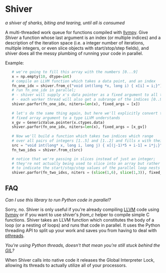 Shiver
======
*a shiver of sharks, biting and tearing, until all is consumed*

A multi-threaded work queue for functions compiled with [llvmpy](http://http://www.llvmpy.org/). 
Give *Shiver* a function whose last argument is an index (or multiple indices) and a description of the 
iteration space (i.e. a integer number of iterations, multiple integers, or even slice objects with start/stop/step fields), 
and shiver does all the messy plumbing of running your code in parallel. 

Example:

```python
   # we're going to fill this array with the numbers [0...9]
   x = np.empty(10, dtype=int)
   # compile an LLVM function which takes a data point, and an index
   fn_one_idx = shiver.from_c("void int(long *x, long i) { x[i] = i;}")   
   # run fn_one_idx in parallel;
   # - shiver will supply x's data pointer as a fixed argument to all threads 
   # - each worker thread will also get a subrange of the indices [0..9]
   shiver.parfor(fn_one_idx, niters=len(x), fixed_args = [x])
   
   # let's do the same thing again, but here we'll explicitly convert the 
   # fixed array argument to a type LLVM understands 
   x_gv = GenericValue.pointer(x.ctypes.data)
   shiver.parfor(fn_one_idx, niters=len(x), fixed_args = [x_gv])
   
   # Now we'll build a function which takes two indices which range 
   # over all pairs of integers [1..5] and [1..2] and fills x with their products
   src = "void int(long* x, long i, long j) { x[(j-1)*5 + i-1] = i*j;}" 
   fn_two_idxs = shiver.from_c(src)

   # notice that we're passing in slices instead of just an integer; 
   # they're not actually being used to slice into an array but rather 
   # to indicate the start/stop/step values of the parallel loop nests
   shiver.parfor(fn_two_idxs, niters = (slice(1,6), slice(1,3)), fixed_args =[x])
```


FAQ
----

*Can I use this library to run Python code in parallel?* 
    
Sorry, no. Shiver is only useful if you're already compiling [LLVM](http://www.drdobbs.com/architecture-and-design/the-design-of-llvm/240001128) code using [llvmpy](http://www.llvmpy.org/) or if you want to use shiver's *from_c* helper to compile simple C functions. Shiver takes an LLVM function which constitutes the body of a loop (or a nesting of loops) and runs that code in parallel. It uses the Python threading API to split up your work and saves you from having to deal with [pthreads](http://www.cs.fsu.edu/~baker/realtime/restricted/notes/pthreads.html). 


*You're using Python threads, doesn't that mean you're still stuck behind the [GIL](http://stackoverflow.com/questions/1294382/what-is-a-global-interpreter-lock-gil)?*

When Shiver calls into native code it releases the Global Interpreter Lock, allowing its threads to actually utilize all of your processors. 
